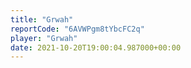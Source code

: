 ```yaml
---
title: "Grwah"
reportCode: "6AVWPgm8tYbcFC2q"
player: "Grwah"
date: 2021-10-20T19:00:04.987000+00:00
---
```

